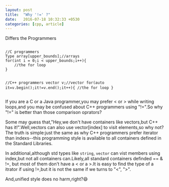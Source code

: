 ```yaml
---
layout: post
title:  "Why '!=' ?"
date:   2016-07-18 10:32:33 +0530
categories: [cpp, article]
---
```

 <div class="manual manual-title">
 Differs the Programmers
 </div>
  <div class="manual-content">
  <div class="highlight">
<pre>
<code>
//C programmers
Type array[upper_bounds];//arrays
for(int i = 0;i < upper_bounds;i++){
    //the for loop
}

//C++ programmers
vector<type> v;//vector
for(auto it=v.begin();it!=v.end();it++){
    //the for loop
}
</code>
</pre>
</div>
</div>


If you are a C or a Java programmer,you may prefer < or > while writing loops,and you may be confused about C++ programmers using "!=".So why "!=" is better than those comparison oprators?

Some may guess that,"Hey,we don't have containers like vectors,but C++ has it!".Well,vectors can also use vector[index] to visit elements,so why not? The truth is simple:just the same as why C++ programmers prefer iterator than indexs--this programming style is available to all containers defined in the Standard Libraries.

In additional,although std types like <code>string</code>, <code>vector</code> can vist members using index,but not all containers can.Likely,all standard containers definded == & !=, but most of them don't have a < or a >.It is easy to find the type of a itrator if using !=,but it is not the same if we turns to "<", ">".

And,unified style does no harm,right?:smile: